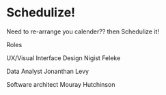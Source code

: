 # Schedulize!
Need to re-arrange you calender?? then Schedulize it!

Roles 

UX/Visual Interface Design
Nigist Feleke

Data Analyst
Jonanthan Levy

Software architect
Mouray Hutchinson 


